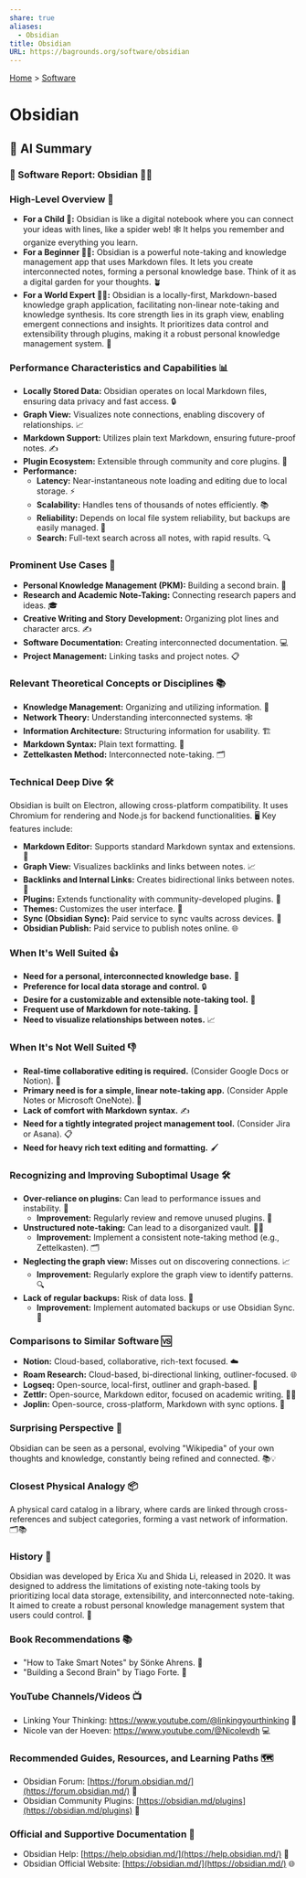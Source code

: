```yaml
---
share: true
aliases:
  - Obsidian
title: Obsidian
URL: https://bagrounds.org/software/obsidian
---
```

[Home](../index.md) > [Software](./index.md)  
# Obsidian  
  
## 🤖 AI Summary  
### 💾 Software Report: Obsidian 📝✨  
  
### High-Level Overview 🧠  
  
* **For a Child 🧒:** Obsidian is like a digital notebook where you can connect your ideas with lines, like a spider web! 🕸️ It helps you remember and organize everything you learn.  
* **For a Beginner 🧑‍💻:** Obsidian is a powerful note-taking and knowledge management app that uses Markdown files. It lets you create interconnected notes, forming a personal knowledge base. Think of it as a digital garden for your thoughts. 🪴  
* **For a World Expert 🧙‍♂️:** Obsidian is a locally-first, Markdown-based knowledge graph application, facilitating non-linear note-taking and knowledge synthesis. Its core strength lies in its graph view, enabling emergent connections and insights. It prioritizes data control and extensibility through plugins, making it a robust personal knowledge management system. 🚀  
  
### Performance Characteristics and Capabilities 📊  
  
* **Locally Stored Data:** Obsidian operates on local Markdown files, ensuring data privacy and fast access. 🔒  
* **Graph View:** Visualizes note connections, enabling discovery of relationships. 📈  
* **Markdown Support:** Utilizes plain text Markdown, ensuring future-proof notes. ✍️  
* **Plugin Ecosystem:** Extensible through community and core plugins. 🔌  
* **Performance:**  
    * **Latency:** Near-instantaneous note loading and editing due to local storage. ⚡  
    * **Scalability:** Handles tens of thousands of notes efficiently. 📚  
    * **Reliability:** Depends on local file system reliability, but backups are easily managed. 💾  
    * **Search:** Full-text search across all notes, with rapid results. 🔍  
  
### Prominent Use Cases 💼  
  
* **Personal Knowledge Management (PKM):** Building a second brain. 🧠  
* **Research and Academic Note-Taking:** Connecting research papers and ideas. 🎓  
* **Creative Writing and Story Development:** Organizing plot lines and character arcs. ✍️  
* **Software Documentation:** Creating interconnected documentation. 💻  
* **Project Management:** Linking tasks and project notes. 📋  
  
### Relevant Theoretical Concepts or Disciplines 📚  
  
* **Knowledge Management:** Organizing and utilizing information. 🧠  
* **Network Theory:** Understanding interconnected systems. 🕸️  
* **Information Architecture:** Structuring information for usability. 🏗️  
* **Markdown Syntax:** Plain text formatting. 📝  
* **Zettelkasten Method:** Interconnected note-taking. 🗂️  
  
### Technical Deep Dive 🛠️  
  
Obsidian is built on Electron, allowing cross-platform compatibility. It uses Chromium for rendering and Node.js for backend functionalities. 🖥️ Key features include:  
  
* **Markdown Editor:** Supports standard Markdown syntax and extensions. 📝  
* **Graph View:** Visualizes backlinks and links between notes. 📈  
* **Backlinks and Internal Links:** Creates bidirectional links between notes. 🔗  
* **Plugins:** Extends functionality with community-developed plugins. 🔌  
* **Themes:** Customizes the user interface. 🎨  
* **Sync (Obsidian Sync):** Paid service to sync vaults across devices. 🔄  
* **Obsidian Publish:** Paid service to publish notes online. 🌐  
  
### When It's Well Suited 👍  
  
* **Need for a personal, interconnected knowledge base.** 🧠  
* **Preference for local data storage and control.** 🔒  
* **Desire for a customizable and extensible note-taking tool.** 🔌  
* **Frequent use of Markdown for note-taking.** 📝  
* **Need to visualize relationships between notes.** 📈  
  
### When It's Not Well Suited 👎  
  
* **Real-time collaborative editing is required.** (Consider Google Docs or Notion). 🤝  
* **Primary need is for a simple, linear note-taking app.** (Consider Apple Notes or Microsoft OneNote). 📝  
* **Lack of comfort with Markdown syntax.** ✍️  
* **Need for a tightly integrated project management tool.** (Consider Jira or Asana). 📋  
* **Need for heavy rich text editing and formatting.** 🖌️  
  
### Recognizing and Improving Suboptimal Usage 🛠️  
  
* **Over-reliance on plugins:** Can lead to performance issues and instability. 🐛  
    * **Improvement:** Regularly review and remove unused plugins. 🧹  
* **Unstructured note-taking:** Can lead to a disorganized vault. 😵‍💫  
    * **Improvement:** Implement a consistent note-taking method (e.g., Zettelkasten). 🗂️  
* **Neglecting the graph view:** Misses out on discovering connections. 📈  
    * **Improvement:** Regularly explore the graph view to identify patterns. 🔍  
* **Lack of regular backups:** Risk of data loss. 🚨  
    * **Improvement:** Implement automated backups or use Obsidian Sync. 🔄  
  
### Comparisons to Similar Software 🆚  
  
* **Notion:** Cloud-based, collaborative, rich-text focused. ☁️  
* **Roam Research:** Cloud-based, bi-directional linking, outliner-focused. 🌐  
* **Logseq:** Open-source, local-first, outliner and graph-based. 🌳  
* **Zettlr:** Open-source, Markdown editor, focused on academic writing. 🧑‍🎓  
* **Joplin:** Open-source, cross-platform, Markdown with sync options. 🔄  
  
### Surprising Perspective 🤯  
  
Obsidian can be seen as a personal, evolving "Wikipedia" of your own thoughts and knowledge, constantly being refined and connected. 📚💡  
  
### Closest Physical Analogy 📦  
  
A physical card catalog in a library, where cards are linked through cross-references and subject categories, forming a vast network of information. 🗂️📚  
  
### History 📜  
  
Obsidian was developed by Erica Xu and Shida Li, released in 2020. It was designed to address the limitations of existing note-taking tools by prioritizing local data storage, extensibility, and interconnected note-taking. It aimed to create a robust personal knowledge management system that users could control. 🚀  
  
### Book Recommendations 📚  
  
* "How to Take Smart Notes" by Sönke Ahrens. 📝  
* "Building a Second Brain" by Tiago Forte. 🧠  
  
### YouTube Channels/Videos 📺  
  
* Linking Your Thinking: https://www.youtube.com/@linkingyourthinking 🧠  
* Nicole van der Hoeven: https://www.youtube.com/@Nicolevdh 💻  
  
### Recommended Guides, Resources, and Learning Paths 🗺️  
  
* Obsidian Forum: [https://forum.obsidian.md/](https://forum.obsidian.md/) 💬  
* Obsidian Community Plugins: [https://obsidian.md/plugins](https://obsidian.md/plugins) 🔌  
  
### Official and Supportive Documentation 📄  
  
* Obsidian Help: [https://help.obsidian.md/](https://help.obsidian.md/) 📖  
* Obsidian Official Website: [https://obsidian.md/](https://obsidian.md/) 🌐  
